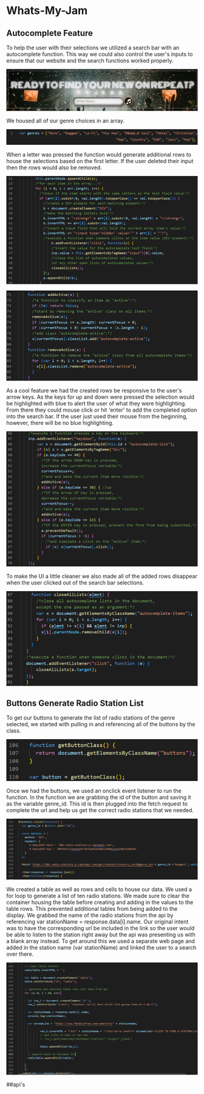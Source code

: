 # Whats-My-Jam

## Autocomplete Feature
To help the user with their selections we utilized a search bar with an autocomplete function. This way we could also control the user's inputs to ensure that our website and the search functions worked properly. 

![autcomplete search bar](./assets/images/autocompletebar.png)

We housed all of our genre choices in an array.

![genre array](./assets/images/genrearray.png)

When a letter was pressed the function would generate additional rows to house the selections based on the first letter. If the user deleted their input then the rows would also be removed. 

![autcomplete code](./assets/images/autocompletefunction.png)

![adding and removing rows code](./assets/images/autocompleteaddorremoverows.png)

As a cool feature we had the created rows be responsive to the user's arrow keys. As the keys for up and down were pressed the selection would be highlighted with blue to alert the user of what they were highlighting. From there they could mouse click or hit 'enter' to add the completed option into the search bar. If the user just used their mouse from the beginning, however, there will be no blue highlighting.

![arrow keys to scroll the autocomplete options](./assets/images/autocompletearrowkeys.png)

To make the UI a little cleaner we also made all of the added rows disappear when the user clicked out of the search bar selections. 

![remove added rows on click out](./assets/images/autocompletecloserows.png)

## Buttons Generate Radio Station List
To get our buttons to generate the list of radio stations of the genre selected, we started with pulling in and referencing all of the buttons by the class.

![bringing buttons into javascript by class](./assets/images/gatherbuttonclass.png)

Once we had the buttons, we used an onclick event listener to run the function. In the function we are grabbing the id of the button and saving it as the variable genre_id. This id is then plugged into the fetch request to complete the url and help us get the correct radio stations that we needed. 

![fetch request](./assets/images/fetchrequest.png)

We created a table as well as rows and cells to house our data. We used a for loop to generate a list of ten radio stations. We made sure to clear the container housing the table before creating and adding in the values to the table rows. This prevented additional tables from being added to the display. We grabbed the name of the radio stations from the api by referencing var stationName = response.data[i].name. Our original intent was to have the corresponding url be included in the link so the user would be able to listen to the station right away but the api was presenting us with a blank array instead. To get around this we used a separate web page and added in the station name (var stationName) and linked the user to a search over there. 

![creating radio station table from buttons](./assets/images/radioapitable.png)


##api's
